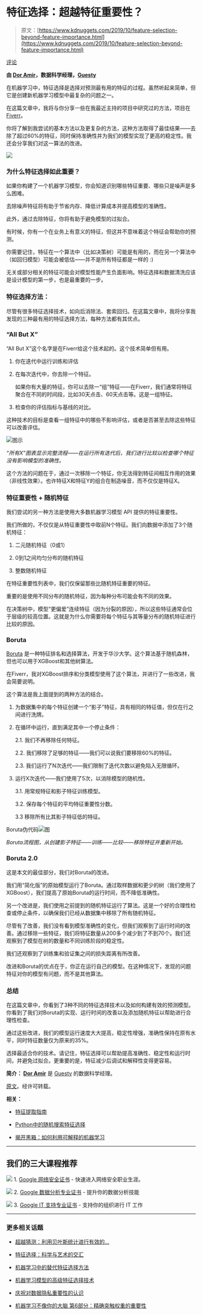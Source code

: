 # 特征选择：超越特征重要性？

> 原文：[https://www.kdnuggets.com/2019/10/feature-selection-beyond-feature-importance.html](https://www.kdnuggets.com/2019/10/feature-selection-beyond-feature-importance.html)

[评论](#comments)

**由 [Dor Amir](https://www.linkedin.com/in/dor-amir-07a35155/)，数据科学经理，[Guesty](https://www.guesty.com/)**

在机器学习中，特征选择是选择对预测最有用的特征的过程。虽然听起来简单，但它是创建新机器学习模型中最复杂的问题之一。

在这篇文章中，我将与你分享一些在我最近主持的项目中研究过的方法，项目在 [Fiverr](https://www.fiverr.com/)。

你将了解到我尝试的基本方法以及更复杂的方法，这种方法取得了最佳结果——去除了超过60%的特征，同时保持准确性并为我们的模型实现了更高的稳定性。我还会分享我们对这一算法的改进。

![](../Images/66bc31fee8dfdcfb378721021bd038cb.png)

### 为什么特征选择如此重要？

如果你构建了一个机器学习模型，你会知道识别哪些特征重要、哪些只是噪声是多么困难。

去除噪声特征将有助于节省内存、降低计算成本并提高模型的准确性。

此外，通过去除特征，你将有助于避免模型的过拟合。

有时候，你有一个在业务上有意义的特征，但这并不意味着这个特征会帮助你的预测。

你需要记住，特征在一个算法中（比如决策树）可能是有用的，而在另一个算法中（如回归模型）可能会被低估——并不是所有特征都是一样的 :)

无关或部分相关的特征可能会对模型性能产生负面影响。特征选择和数据清洗应该是设计模型的第一步，也是最重要的一步。

### 特征选择方法：

尽管有很多特征选择技术，如向后消除法、套索回归。在这篇文章中，我将分享我发现的三种最有用的特征选择方法，每种方法都有其优点。

### “All But X”

“All But X”这个名字是在Fiverr给这个技术起的。这个技术简单但有用。

1.  你在迭代中运行训练和评估

1.  在每次迭代中，你去除一个特征。

    如果你有大量的特征，你可以去除一“组”特征——在Fiverr，我们通常将特征聚合在不同的时间段，比如30天点击、60天点击等。这是一组特征。

1.  检查你的评估指标与基线的对比。

这种技术的目标是查看一组特征中的哪些不影响评估，或者是否甚至去除这些特征可以改善评估。

![图示](../Images/469721269482cc6e716fcab6b2c761a3.png)

*“所有X”图表显示完整流程——在运行所有迭代后，我们进行比较以检查哪个特征没有影响模型的准确性。*

这个方法的问题在于，通过一次移除一个特征，你无法得到特征间相互作用的效果（非线性效果）。也许特征X和特征Y的组合在制造噪音，而不仅仅是特征X。

### 特征重要性 + 随机特征

我们尝试的另一种方法是使用大多数机器学习模型 API 提供的特征重要性。

我们所做的，不仅仅是从特征重要性中取前N个特征。我们向数据中添加了3个随机特征：

1.  二元随机特征（0或1）

1.  0到1之间均匀分布的随机特征

1.  整数随机特征

在特征重要性列表中，我们仅保留那些比随机特征重要的特征。

重要的是使用不同分布的随机特征，因为每种分布可能会有不同的效果。

在决策树中，模型“更偏爱”连续特征（因为分裂的原因），所以这些特征通常会位于层级的较高位置。这就是为什么你需要将每个特征与其等量分布的随机特征进行比较的原因。

### Boruta

[Boruta](http://feature%20selection%20with%20the%20boruta%20package%20-%20journal%20of%20...%20%20https//www.jstatsoft.org%20%E2%80%BA%20article%20%E2%80%BA%20view) 是一种特征排名和选择算法，开发于华沙大学。这个算法基于随机森林，但也可以用于XGBoost和其他树算法。

在Fiverr，我对XGBoost排序和分类模型使用了这个算法，并进行了一些改进，我会简要说明。

这个算法是我上面提到的两种方法的结合。

1.  为数据集中的每个特征创建一个“影子”特征，具有相同的特征值，但仅在行之间进行洗牌。

1.  在循环中运行，直到满足其中一个停止条件：

    2.1\. 我们不再移除任何特征。

    2.2\. 我们移除了足够的特征——我们可以说我们要移除60%的特征。

    2.3\. 我们运行了N次迭代——我们限制了迭代次数以避免陷入无限循环。

1.  运行X次迭代——我们使用了5次，以消除模型的随机性。

    3.1\. 用常规特征和影子特征训练模型。

    3.2\. 保存每个特征的平均特征重要性分数。

    3.3 移除所有比其影子特征低的特征。

Boruta伪代码![图](../Images/688d039fa22373013b935cf9e8b95df9.png)

*Boruta流程图，从创建影子特征——训练——比较——移除特征并重新开始。*

### Boruta 2.0

这是本文的最佳部分，我们对Boruta的改进。

我们用“简化版”的原始模型运行了Boruta。通过取样数据和更少的树（我们使用了XGBoost），我们提高了原始Boruta的运行时间，而不降低准确性。

另一个改进是，我们使用之前提到的随机特征运行了算法。这是一个好的合理性检查或停止条件，以确保我们已经从数据集中移除了所有随机特征。

尽管有了改善，我们没有看到模型准确性的变化，但我们观察到了运行时间的改善。通过移除一些特征，我们将特征数量从200多个减少到了不到70个。我们还观察到了模型在树的数量和不同训练阶段的稳定性。

我们还观察到了训练集和验证集之间的损失距离有所改善。

改进和Boruta的优点在于，你正在运行自己的模型。在这种情况下，发现的问题特征对你的模型有问题，而不是其他算法。

### 总结

在这篇文章中，你看到了3种不同的特征选择技术以及如何构建有效的预测模型。你看到了我们对Boruta的实现、运行时间的改善以及添加随机特征以帮助进行合理性检查。

通过这些改进，我们的模型运行速度大大提高，稳定性增强，准确性保持在原有水平，同时特征数量仅为原来的35%。

选择最适合你的技术。请记住，特征选择可以帮助提高准确性、稳定性和运行时间，并避免过拟合。更重要的是，特征减少后调试和解释性变得更容易。

**简介： [Dor Amir](https://www.linkedin.com/in/dor-amir-07a35155/)** 是 [Guesty](https://www.guesty.com/) 的数据科学经理。

[原文](https://medium.com/fiverr-engineering/feature-selection-beyond-feature-importance-9b97e5a842f)。经许可转载。

**相关：**

+   [特征提取指南](/2019/06/hitchhikers-guide-feature-extraction.html)

+   [Python中的随机搜索特征选择](/2019/08/feature-selection-random-search-python.html)

+   [揭开黑箱：如何利用可解释的机器学习](/2019/08/open-black-boxes-explainable-machine-learning.html)

* * *

## 我们的三大课程推荐

![](../Images/0244c01ba9267c002ef39d4907e0b8fb.png) 1\. [Google 网络安全证书](https://www.kdnuggets.com/google-cybersecurity) - 快速进入网络安全职业生涯。

![](../Images/e225c49c3c91745821c8c0368bf04711.png) 2\. [Google 数据分析专业证书](https://www.kdnuggets.com/google-data-analytics) - 提升你的数据分析技能

![](../Images/0244c01ba9267c002ef39d4907e0b8fb.png) 3\. [Google IT 支持专业证书](https://www.kdnuggets.com/google-itsupport) - 支持你的组织进行 IT 工作

* * *

### 更多相关话题

+   [超越猜测：利用贝叶斯统计进行有效的…](https://www.kdnuggets.com/beyond-guesswork-leveraging-bayesian-statistics-for-effective-article-title-selection)

+   [特征选择：科学与艺术的交汇](https://www.kdnuggets.com/2021/12/feature-selection-science-meets-art.html)

+   [机器学习中的替代特征选择方法](https://www.kdnuggets.com/2021/12/alternative-feature-selection-methods-machine-learning.html)

+   [机器学习模型的高级特征选择技术](https://www.kdnuggets.com/2023/06/advanced-feature-selection-techniques-machine-learning-models.html)

+   [庆祝对数据隐私重要性的认识](https://www.kdnuggets.com/2022/01/celebrating-awareness-importance-data-privacy.html)

+   [机器学习不像你的大脑 第6部分：精确突触权重的重要性](https://www.kdnuggets.com/2022/08/machine-learning-like-brain-part-6-importance-precise-synapse-weights-ability-set-quickly.html)

